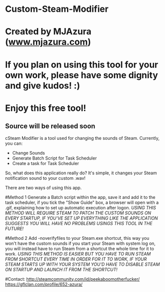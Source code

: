 # Custom-Steam-Modifier
# Created by MJAzura (www.mjazura.com)
# If you plan on using this tool for your own work, please have some dignity and give kudos! :)
# Enjoy this free tool!
## Source will be released soon ##

cSteam Modifier is a tool used for changing the sounds of Steam.
Currently, you can:
- Change Sounds
- Generate Batch Script for Task Scheduler
- Create a task for Task Scheduler

So, what does this application really do?
It's simple, it changes your Steam notification sound to your custom .wav!
 
There are two ways of using this app.
 
#Method 1 
Generate a Batch script within the app, save it and add it to the task scheduler, if you tick the "Show Guide" box, a browser will open with a .gif, explaining how to set up automatic execution after logon.
*USING THIS METHOD WILL REQUIRE STEAM TO PATCH THE CUSTOM SOUNDS ON EVERY STARTUP, IF YOU'VE SET UP EVERYTHING LIKE THE APPLICATION SUGGESTS YOU WILL HAVE NO PROBLEMS USINGS THIS TOOL IN THE FUTURE!*
 
#Method 2 
Add -noverifyfiles to your Steam.exe shortcut, this way you won't have the custom sounds if you start your Steam with system log on, you will instead have to run Steam from a shortcut the whole time for it to work.
*USING THIS METHOD IS EASIER BUT YOU HAVE TO RUN STEAM FROM SHORTCUT EVERY TIME IN ORDER FOR IT TO WORK, IF YOUR STEAM STARTS UP WITH YOUR SYSTEM YOU'D HAVE TO DISABLE STEAM ON STARTUP AND LAUNCH IT FROM THE SHORTCUT!*

#Contact:
http://steamcommunity.com/id/peekaboomotherfucker/
https://gflclan.com/profile/652-azura/
